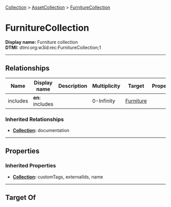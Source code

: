 [Collection](../Collection.md) > [AssetCollection](AssetCollection.md) > [FurnitureCollection](#)
# FurnitureCollection

**Display name:** Furniture collection<br />
**DTMI:** dtmi:org:w3id:rec:FurnitureCollection;1

---

## Relationships
|Name|Display name|Description|Multiplicity|Target|Properties|Writable|
|-|-|-|-|-|-|-|
|includes|**en**: includes||0-Infinity|[Furniture](../../Asset/Furniture/Furniture.md)||True|
### Inherited Relationships
* **[Collection](../Collection.md):** documentation

---

## Properties
### Inherited Properties
* **[Collection](../Collection.md):** customTags, externalIds, name

---

## Target Of
